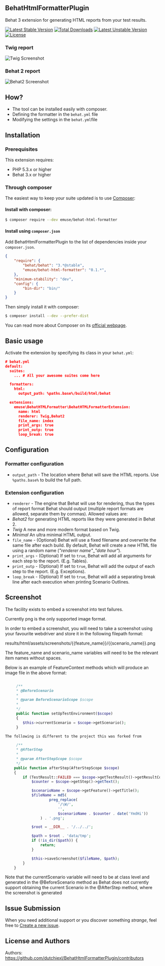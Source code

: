 ## BehatHtmlFormatterPlugin

Behat 3 extension for generating HTML reports from your test results.

[![Latest Stable Version](https://poser.pugx.org/emuse/behat-html-formatter/v/stable)](https://packagist.org/packages/emuse/behat-html-formatter) [![Total Downloads](https://poser.pugx.org/emuse/behat-html-formatter/downloads)](https://packagist.org/packages/emuse/behat-html-formatter) [![Latest Unstable Version](https://poser.pugx.org/emuse/behat-html-formatter/v/unstable)](https://packagist.org/packages/emuse/behat-html-formatter) [![License](https://poser.pugx.org/emuse/behat-html-formatter/license)](https://packagist.org/packages/emuse/behat-html-formatter)

### Twig report

![Twig Screenshot](http://i.imgur.com/o0zCqiB.png)

### Behat 2 report

![Behat2 Screenshot](http://i57.tinypic.com/287g942.jpg)


## How?

* The tool can be installed easily with composer.
* Defining the formatter in the `behat.yml` file
* Modifying the settings in the `behat.yml`file

## Installation

### Prerequisites

This extension requires:

* PHP 5.3.x or higher
* Behat 3.x or higher

### Through composer

The easiest way to keep your suite updated is to use [Composer](http://getcomposer.org>):

#### Install with composer:

```bash
$ composer require --dev emuse/behat-html-formatter
```

#### Install using `composer.json`

Add BehatHtmlFormatterPlugin to the list of dependencies inside your `composer.json`.

```json
{
    "require": {
        "behat/behat": "3.*@stable",
        "emuse/behat-html-formatter": "0.1.*",
    },
    "minimum-stability": "dev",
    "config": {
        "bin-dir": "bin/"
    }
}
```

Then simply install it with composer:

```bash
$ composer install --dev --prefer-dist
```

You can read more about Composer on its [official webpage](http://getcomposer.org).

## Basic usage

Activate the extension by specifying its class in your `behat.yml`:

```json
# behat.yml
default:
  suites:
    ... # All your awesome suites come here

  formatters:
    html:
      output_path: %paths.base%/build/html/behat

  extensions:
    emuse\BehatHTMLFormatter\BehatHTMLFormatterExtension:
      name: html
      renderer: Twig,Behat2
      file_name: index
      print_args: true
      print_outp: true
      loop_break: true
```

## Configuration

### Formatter configuration

* `output_path` - The location where Behat will save the HTML reports. Use `%paths.base%` to build the full path.

### Extension configuration

* `renderer` - The engine that Behat will use for rendering, thus the types of report format Behat should output (multiple report formats are allowed, separate them by commas). Allowed values are:
 * *Behat2* for generating HTML reports like they were generated in Behat 2.
 * *Twig* A new and more modern format based on Twig.
 * *Minimal* An ultra minimal HTML output.
* `file_name` - (Optional) Behat will use a fixed filename and overwrite the same file after each build. By default, Behat will create a new HTML file using a random name (*"renderer name"*_*"date hour"*).
* `print_args` - (Optional) If set to `true`, Behat will add all arguments for each step to the report. (E.g. Tables).
* `print_outp` - (Optional) If set to `true`, Behat will add the output of each step to the report. (E.g. Exceptions).
* `loop_break` - (Optional) If set to `true`, Behat will add a separating break line after each execution when printing Scenario Outlines.

## Screenshot

The facility exists to embed a screenshot into test failures.

Currently png is the only supported image format.

In order to embed a screenshot, you will need to take a screenshot using your favourite webdriver and store it in the following filepath format:

results/html/assets/screenshots/{{feature_name}}/{{scenario_name}}.png

The feature_name and scenario_name variables will need to be the relevant item names without spaces.

Below is an example of FeatureContext methods which will produce an image file in the above format:

```php

     /**
     * @BeforeScenario
     *
     * @param BeforeScenarioScope $scope
     *
     */
     public function setUpTestEnvironment($scope)
     {
        $this->currentScenario = $scope->getScenario();
     }

The following is different to the project this was forked from 

     /**
     * @AfterStep
     *
     * @param AfterStepScope $scope
     */
    public function afterStep(AfterStepScope $scope)
    {
        if (TestResult::FAILED === $scope->getTestResult()->getResultCode()) {
            $counter = $scope->getStep()->getText();

            $scenarioName = $scope->getFeature()->getTitle();
            $fileName = md5(
                    preg_replace(
                        '/\W/',
                        '',
                        $scenarioName . $counter . date('YmdHi'))
                ) . '.png';

            $root = __DIR__ . '/../../';

            $path = $root . 'data/tmp';
            if (!is_dir($path)) {
                return;
            }

            $this->saveScreenshot($fileName, $path);
        }
    }

```

Note that the currentScenario variable will need to be at class level and generated in the @BeforeScenario method as Behat does not currently support obtaining the current Scenario in the @AfterStep method, where the screenshot is generated

## Issue Submission

When you need additional support or you discover something *strange*, feel free to [Create a new issue](https://github.com/dutchiexl/BehatHtmlFormatterPlugin/issues/new).

## License and Authors

Authors: https://github.com/dutchiexl/BehatHtmlFormatterPlugin/contributors


